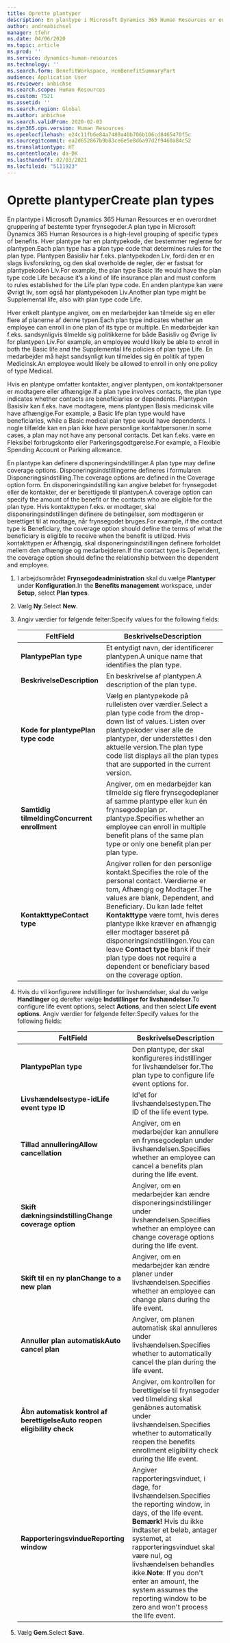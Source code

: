 ```yaml
---
title: Oprette plantyper
description: En plantype i Microsoft Dynamics 365 Human Resources er en overordnet gruppering af bestemte typer frynsegoder. Hver plantype har en plantypekode, der bestemmer reglerne for plantypen.
author: andreabichsel
manager: tfehr
ms.date: 04/06/2020
ms.topic: article
ms.prod: ''
ms.service: dynamics-human-resources
ms.technology: ''
ms.search.form: BenefitWorkspace, HcmBenefitSummaryPart
audience: Application User
ms.reviewer: anbichse
ms.search.scope: Human Resources
ms.custom: 7521
ms.assetid: ''
ms.search.region: Global
ms.author: anbichse
ms.search.validFrom: 2020-02-03
ms.dyn365.ops.version: Human Resources
ms.openlocfilehash: e24c11fb6e84a7480a40b706b106cd8465470f5c
ms.sourcegitcommit: ea2d652867b9b83ce6e5e8d6a97d2f9460a84c52
ms.translationtype: HT
ms.contentlocale: da-DK
ms.lasthandoff: 02/03/2021
ms.locfileid: "5111923"
---
```

# <a name="create-plan-types"></a><span data-ttu-id="c8ea4-104">Oprette plantyper</span><span class="sxs-lookup"><span data-stu-id="c8ea4-104">Create plan types</span></span>

<span data-ttu-id="c8ea4-105">En plantype i Microsoft Dynamics 365 Human Resources er en overordnet gruppering af bestemte typer frynsegoder.</span><span class="sxs-lookup"><span data-stu-id="c8ea4-105">A plan type in Microsoft Dynamics 365 Human Resources is a high-level grouping of specific types of benefits.</span></span> <span data-ttu-id="c8ea4-106">Hver plantype har en plantypekode, der bestemmer reglerne for plantypen.</span><span class="sxs-lookup"><span data-stu-id="c8ea4-106">Each plan type has a plan type code that determines rules for the plan type.</span></span> <span data-ttu-id="c8ea4-107">Plantypen Basisliv har f.eks. plantypekoden Liv, fordi den er en slags livsforsikring, og den skal overholde de regler, der er fastsat for plantypekoden Liv.</span><span class="sxs-lookup"><span data-stu-id="c8ea4-107">For example, the plan type Basic life would have the plan type code Life because it’s a kind of life insurance plan and must conform to rules established for the Life plan type code.</span></span> <span data-ttu-id="c8ea4-108">En anden plantype kan være Øvrigt liv, som også har plantypekoden Liv.</span><span class="sxs-lookup"><span data-stu-id="c8ea4-108">Another plan type might be Supplemental life, also with plan type code Life.</span></span>

<span data-ttu-id="c8ea4-109">Hver enkelt plantype angiver, om en medarbejder kan tilmelde sig en eller flere af planerne af denne typen.</span><span class="sxs-lookup"><span data-stu-id="c8ea4-109">Each plan type indicates whether an employee can enroll in one plan of its type or multiple.</span></span> <span data-ttu-id="c8ea4-110">En medarbejder kan f.eks. sandsynligvis tilmelde sig politikkerne for både Basisliv og Øvrige liv for plantypen Liv.</span><span class="sxs-lookup"><span data-stu-id="c8ea4-110">For example, an employee would likely be able to enroll in both the Basic life and the Supplemental life policies of plan type Life.</span></span> <span data-ttu-id="c8ea4-111">En medarbejder må højst sandsynligt kun tilmeldes sig én politik af typen Medicinsk.</span><span class="sxs-lookup"><span data-stu-id="c8ea4-111">An employee would likely be allowed to enroll in only one policy of type Medical.</span></span>

<span data-ttu-id="c8ea4-112">Hvis en plantype omfatter kontakter, angiver plantypen, om kontaktpersoner er modtagere eller afhængige.</span><span class="sxs-lookup"><span data-stu-id="c8ea4-112">If a plan type involves contacts, the plan type indicates whether contacts are beneficiaries or dependents.</span></span> <span data-ttu-id="c8ea4-113">Plantypen Basisliv kan f.eks. have modtagere, mens plantypen Basis medicinsk ville have afhængige.</span><span class="sxs-lookup"><span data-stu-id="c8ea4-113">For example, a Basic life plan type would have beneficiaries, while a Basic medical plan type would have dependents.</span></span> <span data-ttu-id="c8ea4-114">I nogle tilfælde kan en plan ikke have personlige kontaktpersoner.</span><span class="sxs-lookup"><span data-stu-id="c8ea4-114">In some cases, a plan may not have any personal contacts.</span></span> <span data-ttu-id="c8ea4-115">Det kan f.eks. være en Fleksibel forbrugskonto eller Parkeringsgodtgørelse.</span><span class="sxs-lookup"><span data-stu-id="c8ea4-115">For example, a Flexible Spending Account or Parking allowance.</span></span>

<span data-ttu-id="c8ea4-116">En plantype kan definere disponeringsindstillinger.</span><span class="sxs-lookup"><span data-stu-id="c8ea4-116">A plan type may define coverage options.</span></span> <span data-ttu-id="c8ea4-117">Disponeringsindstillingerne defineres i formularen Disponeringsindstilling.</span><span class="sxs-lookup"><span data-stu-id="c8ea4-117">The coverage options are defined in the Coverage option form.</span></span> <span data-ttu-id="c8ea4-118">En disponeringsindstilling kan angive beløbet for frynsegodet eller de kontakter, der er berettigede til plantypen.</span><span class="sxs-lookup"><span data-stu-id="c8ea4-118">A coverage option can specify the amount of the benefit or the contacts who are eligible for the plan type.</span></span> <span data-ttu-id="c8ea4-119">Hvis kontakttypen f.eks. er modtager, skal disponeringsindstillingen definere de betingelser, som modtageren er berettiget til at modtage, når frynsegodet bruges.</span><span class="sxs-lookup"><span data-stu-id="c8ea4-119">For example, if the contact type is Beneficiary, the coverage option should define the terms of what the beneficiary is eligible to receive when the benefit is utilized.</span></span> <span data-ttu-id="c8ea4-120">Hvis kontakttypen er Afhængig, skal disponeringsindstillingen definere forholdet mellem den afhængige og medarbejderen.</span><span class="sxs-lookup"><span data-stu-id="c8ea4-120">If the contact type is Dependent, the coverage option should define the relationship between the dependent and employee.</span></span> 

1. <span data-ttu-id="c8ea4-121">I arbejdsområdet **Frynsegodeadministration** skal du vælge **Plantyper** under **Konfiguration**.</span><span class="sxs-lookup"><span data-stu-id="c8ea4-121">In the **Benefits management** workspace, under **Setup**, select **Plan types**.</span></span>

2. <span data-ttu-id="c8ea4-122">Vælg **Ny**.</span><span class="sxs-lookup"><span data-stu-id="c8ea4-122">Select **New**.</span></span>

3. <span data-ttu-id="c8ea4-123">Angiv værdier for følgende felter:</span><span class="sxs-lookup"><span data-stu-id="c8ea4-123">Specify values for the following fields:</span></span>

   | <span data-ttu-id="c8ea4-124">Felt</span><span class="sxs-lookup"><span data-stu-id="c8ea4-124">Field</span></span> | <span data-ttu-id="c8ea4-125">Beskrivelse</span><span class="sxs-lookup"><span data-stu-id="c8ea4-125">Description</span></span> |
   | --- | --- |
   | <span data-ttu-id="c8ea4-126">**Plantype**</span><span class="sxs-lookup"><span data-stu-id="c8ea4-126">**Plan type**</span></span> | <span data-ttu-id="c8ea4-127">Et entydigt navn, der identificerer plantypen.</span><span class="sxs-lookup"><span data-stu-id="c8ea4-127">A unique name that identifies the plan type.</span></span> |
   | <span data-ttu-id="c8ea4-128">**Beskrivelse**</span><span class="sxs-lookup"><span data-stu-id="c8ea4-128">**Description**</span></span> | <span data-ttu-id="c8ea4-129">En beskrivelse af plantypen.</span><span class="sxs-lookup"><span data-stu-id="c8ea4-129">A description of the plan type.</span></span> |
   | <span data-ttu-id="c8ea4-130">**Kode for plantype**</span><span class="sxs-lookup"><span data-stu-id="c8ea4-130">**Plan type code**</span></span> | <span data-ttu-id="c8ea4-131">Vælg en plantypekode på rullelisten over værdier.</span><span class="sxs-lookup"><span data-stu-id="c8ea4-131">Select a plan type code from the drop-down list of values.</span></span> <span data-ttu-id="c8ea4-132">Listen over plantypekoder viser alle de plantyper, der understøttes i den aktuelle version.</span><span class="sxs-lookup"><span data-stu-id="c8ea4-132">The plan type code list displays all the plan types that are supported in the current version.</span></span> |
   | <span data-ttu-id="c8ea4-133">**Samtidig tilmelding**</span><span class="sxs-lookup"><span data-stu-id="c8ea4-133">**Concurrent enrollment**</span></span> | <span data-ttu-id="c8ea4-134">Angiver, om en medarbejder kan tilmelde sig flere frynsegodeplaner af samme plantype eller kun én frynsegodeplan pr. plantype.</span><span class="sxs-lookup"><span data-stu-id="c8ea4-134">Specifies whether an employee can enroll in multiple benefit plans of the same plan type or only one benefit plan per plan type.</span></span> |
   | <span data-ttu-id="c8ea4-135">**Kontakttype**</span><span class="sxs-lookup"><span data-stu-id="c8ea4-135">**Contact type**</span></span> | <span data-ttu-id="c8ea4-136">Angiver rollen for den personlige kontakt.</span><span class="sxs-lookup"><span data-stu-id="c8ea4-136">Specifies the role of the personal contact.</span></span> <span data-ttu-id="c8ea4-137">Værdierne er tom, Afhængig og Modtager.</span><span class="sxs-lookup"><span data-stu-id="c8ea4-137">The values are blank, Dependent, and Beneficiary.</span></span> <span data-ttu-id="c8ea4-138">Du kan lade feltet **Kontakttype** være tomt, hvis deres plantype ikke kræver en afhængig eller modtager baseret på disponeringsindstillingen.</span><span class="sxs-lookup"><span data-stu-id="c8ea4-138">You can leave **Contact type** blank if their plan type does not require a dependent or beneficiary based on the coverage option.</span></span> |

4. <span data-ttu-id="c8ea4-139">Hvis du vil konfigurere indstillinger for livshændelser, skal du vælge **Handlinger** og derefter vælge **Indstillinger for livshændelser**.</span><span class="sxs-lookup"><span data-stu-id="c8ea4-139">To configure life event options, select **Actions**, and then select **Life event options**.</span></span> <span data-ttu-id="c8ea4-140">Angiv værdier for følgende felter:</span><span class="sxs-lookup"><span data-stu-id="c8ea4-140">Specify values for the following fields:</span></span>

   | <span data-ttu-id="c8ea4-141">Felt</span><span class="sxs-lookup"><span data-stu-id="c8ea4-141">Field</span></span> | <span data-ttu-id="c8ea4-142">Beskrivelse</span><span class="sxs-lookup"><span data-stu-id="c8ea4-142">Description</span></span> |
   | --- | --- |
   | <span data-ttu-id="c8ea4-143">**Plantype**</span><span class="sxs-lookup"><span data-stu-id="c8ea4-143">**Plan type**</span></span> | <span data-ttu-id="c8ea4-144">Den plantype, der skal konfigureres indstillinger for livshændelser for.</span><span class="sxs-lookup"><span data-stu-id="c8ea4-144">The plan type to configure life event options for.</span></span> |
   | <span data-ttu-id="c8ea4-145">**Livshændelsestype-id**</span><span class="sxs-lookup"><span data-stu-id="c8ea4-145">**Life event type ID**</span></span> | <span data-ttu-id="c8ea4-146">Id'et for livshændelsestypen.</span><span class="sxs-lookup"><span data-stu-id="c8ea4-146">The ID of the life event type.</span></span> |
   | <span data-ttu-id="c8ea4-147">**Tillad annullering**</span><span class="sxs-lookup"><span data-stu-id="c8ea4-147">**Allow cancellation**</span></span> | <span data-ttu-id="c8ea4-148">Angiver, om en medarbejder kan annullere en frynsegodeplan under livshændelsen.</span><span class="sxs-lookup"><span data-stu-id="c8ea4-148">Specifies whether an employee can cancel a benefits plan during the life event.</span></span> |
   | <span data-ttu-id="c8ea4-149">**Skift dækningsindstilling**</span><span class="sxs-lookup"><span data-stu-id="c8ea4-149">**Change coverage option**</span></span> | <span data-ttu-id="c8ea4-150">Angiver, om en medarbejder kan ændre disponeringsindstillinger under livshændelsen.</span><span class="sxs-lookup"><span data-stu-id="c8ea4-150">Specifies whether an employee can change coverage options during the life event.</span></span> |
   | <span data-ttu-id="c8ea4-151">**Skift til en ny plan**</span><span class="sxs-lookup"><span data-stu-id="c8ea4-151">**Change to a new plan**</span></span> | <span data-ttu-id="c8ea4-152">Angiver, om en medarbejder kan ændre planer under livshændelsen.</span><span class="sxs-lookup"><span data-stu-id="c8ea4-152">Specifies whether an employee can change plans during the life event.</span></span> |
   | <span data-ttu-id="c8ea4-153">**Annuller plan automatisk**</span><span class="sxs-lookup"><span data-stu-id="c8ea4-153">**Auto cancel plan**</span></span> | <span data-ttu-id="c8ea4-154">Angiver, om planen automatisk skal annulleres under livshændelsen.</span><span class="sxs-lookup"><span data-stu-id="c8ea4-154">Specifies whether to automatically cancel the plan during the life event.</span></span> |
   | <span data-ttu-id="c8ea4-155">**Åbn automatisk kontrol af berettigelse**</span><span class="sxs-lookup"><span data-stu-id="c8ea4-155">**Auto reopen eligibility check**</span></span> | <span data-ttu-id="c8ea4-156">Angiver, om kontrollen for berettigelse til frynsegoder ved tilmelding skal genåbnes automatisk under livshændelsen.</span><span class="sxs-lookup"><span data-stu-id="c8ea4-156">Specifies whether to automatically reopen the benefits enrollment eligibility check during the life event.</span></span> |
   | <span data-ttu-id="c8ea4-157">**Rapporteringsvindue**</span><span class="sxs-lookup"><span data-stu-id="c8ea4-157">**Reporting window**</span></span> | <span data-ttu-id="c8ea4-158">Angiver rapporteringsvinduet, i dage, for livshændelsen.</span><span class="sxs-lookup"><span data-stu-id="c8ea4-158">Specifies the reporting window, in days, of the life event.</span></span> <span data-ttu-id="c8ea4-159">**Bemærk!** Hvis du ikke indtaster et beløb, antager systemet, at rapporteringsvinduet skal være nul, og livshændelsen behandles ikke.</span><span class="sxs-lookup"><span data-stu-id="c8ea4-159">**Note**: If you don't enter an amount, the system assumes the reporting window to be zero and won't process the life event.</span></span> |

5. <span data-ttu-id="c8ea4-160">Vælg **Gem**.</span><span class="sxs-lookup"><span data-stu-id="c8ea4-160">Select **Save**.</span></span> 
